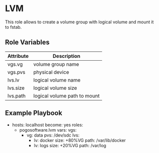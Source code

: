 LVM
=========

This role allows to create a volume group with logical volume and mount it to fstab.


Role Variables
--------------

| Attribute | Description                  |
|-----------|------------------------------|
| vgs.vg    | volume group name            |
| vgs.pvs   | physical device              |
| lvs.lv    | logical volume name          |
| lvs.size  | logical volume size          |
| lvs.path  | logical volume path to mount |


Example Playbook
----------------

  - hosts: localhost
    become: yes
    roles:
      - pogosoftware.lvm
    vars:
      vgs:
        - vg: data
          pvs: /dev/sdc
          lvs:
            - lv: docker
              size: +80%VG
              path: /var/lib/docker
            - lv: logs
              size: +20%VG
              path: /var/log
